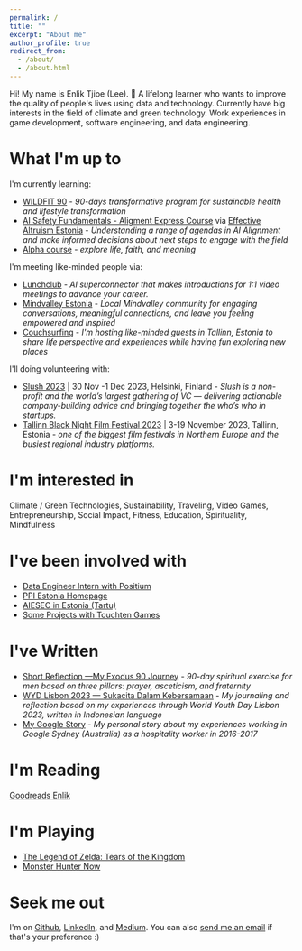 ```yaml
---
permalink: /
title: ""
excerpt: "About me"
author_profile: true
redirect_from: 
  - /about/
  - /about.html
---
```


Hi! My name is Enlik Tjioe (Lee). 👋
A lifelong learner who wants to improve the quality of people's lives using data and technology. Currently have big interests in the field of climate and green technology. Work experiences in game development, software engineering, and data engineering.

# What I'm up to

I'm currently learning:

- [WILDFIT 90](https://getwildfit.com/get-started/) - *90-days transformative program for sustainable health and lifestyle transformation*
- [AI Safety Fundamentals - Aligment Express Course](https://course.aisafetyfundamentals.com/alignment) via [Effective Altruism Estonia](https://www.efektiivnealtruism.org/about) -  *Understanding a range of agendas in AI Alignment and make informed decisions about next steps to engage with the field*
- [Alpha course](https://www.focuschurch.ee/alpha) - *explore life, faith, and meaning*

I'm meeting like-minded people via:

- [Lunchclub](https://lunchclub.com/) - *AI superconnector that makes introductions for 1:1 video meetings to advance your career.*
- [Mindvalley Estonia](https://meetup.mindvalley.com/estonia/) - *Local Mindvalley community for engaging conversations, meaningful connections, and leave you feeling empowered and inspired*
- [Couchsurfing](https://www.couchsurfing.com/people/enlik) - *I'm hosting like-minded guests in Tallinn, Estonia to share life perspective and experiences while having fun exploring new places*

I'll doing volunteering with:

- [Slush 2023](https://slush23.com/volunteers/) | 30 Nov -1 Dec 2023, Helsinki, Finland - *Slush is a non-profit and the world’s largest gathering of VC — delivering actionable company-building advice and bringing together the who’s who in startups.*
- [Tallinn Black Night Film Festival 2023](https://poff.ee/en/) | 3-19 November 2023, Tallinn, Estonia - *one of the biggest film festivals in Northern Europe and the busiest regional industry platforms.*

# I'm interested in

Climate / Green Technologies, Sustainability, Traveling, Video Games, Entrepreneurship, Social Impact, Fitness, Education, Spirituality, Mindfulness

# I've been involved with

- [Data Engineer Intern with Positium](https://www.positium.com/research/positium-data-mediator)                    
- [PPI Estonia Homepage](http://estonia.ppi.id/)                    
- [AIESEC in Estonia (Tartu)](https://aiesec.ee/)        
- [Some Projects with Touchten Games](https://enlikstefanus.wixsite.com/enliktjioe)

# I've Written

- [Short Reflection —My Exodus 90 Journey](https://enliktjioe.medium.com/short-reflection-my-exodus-90-journey-18ce3a840abe) - *90-day spiritual exercise for men based on three pillars: prayer, asceticism, and fraternity*
- [WYD Lisbon 2023 — Sukacita Dalam Kebersamaan](https://enliktjioe.medium.com/wyd-lisbon-2023-sukacita-dalam-kebersamaan-b3e4fb0bc3ed) - *My journaling and reflection based on my experiences through World Youth Day Lisbon 2023, written in Indonesian language*
- [My Google Story](https://enliktjioe.wordpress.com/2017/05/26/my-google-story/) - *My personal story about my experiences working in Google Sydney (Australia) as a hospitality worker in 2016-2017*

# I'm Reading

[Goodreads Enlik](https://goodreads.com/enlik)

# I'm Playing

- [The Legend of Zelda: Tears of the Kingdom](https://zelda.nintendo.com/tears-of-the-kingdom/)
- [Monster Hunter Now](https://monsterhunternow.com/en)

# Seek me out

I'm on [Github](https://github.com/enliktjioe), [LinkedIn](https://www.linkedin.com/in/enlik/), and [Medium](https://medium.com/@enliktjioe). You can also [send me an email](mailto:enlik.estonia@gmail.com) if that's your preference :)